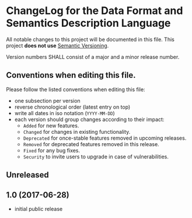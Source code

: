 # ChangeLog for the Data Format and Semantics Description Language

All notable changes to this project will be documented in this file.
This project **does not use** [Semantic Versioning](http://semver.org/).

Version numbers SHALL consist of a major and a minor release number.

## Conventions when editing this file.

Please follow the listed conventions when editing this file:

* one subsection per version
* reverse chronological order (latest entry on top)
* write all dates in iso notation (`YYYY-MM-DD`)
* each version should group changes according to their impact:
    * `Added` for new features.
    * `Changed` for changes in existing functionality.
    * `Deprecated` for once-stable features removed in upcoming releases.
    * `Removed` for deprecated features removed in this release.
    * `Fixed` for any bug fixes.
    * `Security` to invite users to upgrade in case of vulnerabilities.

## Unreleased

## 1.0 (2017-06-28)

- initial public release

